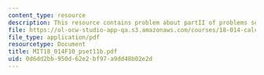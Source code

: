 ```yaml
---
content_type: resource
description: This resource contains problem about partII of problems set 11.
file: https://ol-ocw-studio-app-qa.s3.amazonaws.com/courses/18-014-calculus-with-theory-fall-2010/0d6dd2bb950d62e2bf97a9dd48b02e2d_MIT18_014F10_pset11b.pdf
file_type: application/pdf
resourcetype: Document
title: MIT18_014F10_pset11b.pdf
uid: 0d6dd2bb-950d-62e2-bf97-a9dd48b02e2d
---
```

